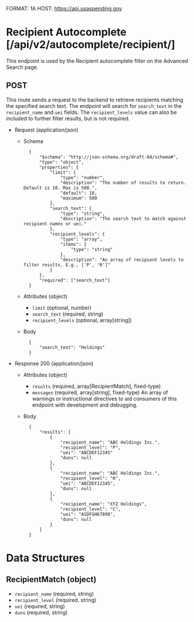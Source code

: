 FORMAT: 1A
HOST: https://api.usaspending.gov

# Recipient Autocomplete [/api/v2/autocomplete/recipient/]

This endpoint is used by the Recipient autocomplete filter on the Advanced Search page.

## POST

This route sends a request to the backend to retrieve recipients matching the specified search text. The endpoint will search for `search_text` in the `recipient_name` and `uei` fields. The `recipient_levels` value can also be included to further filter results, but is not required.

+ Request (application/json)
    + Schema

            {
                "$schema": "http://json-schema.org/draft-04/schema#",
                "type": "object",
                "properties": {
                    "limit": {
                        "type": "number",
                        "description": "The number of results to return. Default is 10. Max is 500.",
                        "default": 10,
                        "maximum": 500
                    },
                    "search_text": {
                        "type": "string",
                        "description": "The search text to match against recipient names or uei."
                    },
                    "recipient_levels": {
                        "type": "array",
                        "items": {
                            "type": "string"
                        },
                        "description": "An array of recipient levels to filter results. E.g., ['P', 'R']"
                    }
                },
                "required": ["search_text"]
            }

    + Attributes (object)
        + `limit` (optional, number)
        + `search_text` (required, string)
        + `recipient_levels` (optional, array[string])
    + Body

            {
                "search_text": "Holdings"
            }

+ Response 200 (application/json)
    + Attributes (object)
        + `results` (required, array[RecipientMatch], fixed-type)
        + `messages` (required, array[string], fixed-type)
        An array of warnings or instructional directives to aid consumers of this endpoint with development and debugging.
    + Body

            {
                "results": [
                    {
                        "recipient_name": "ABC Holdings Inc.",
                        "recipient_level": "P",
                        "uei": "ABCDEF12345"
                        "duns": null
                    },
                    {
                        "recipient_name": "ABC Holdings Inc.",
                        "recipient_level": "R",
                        "uei": "ABCDEF12345",
                        "duns": null
                    },
                    {
                        "recipient_name": "XYZ Holdings",
                        "recipient_level": "C",
                        "uei": "ASDFGH67890",
                        "duns": null
                    }
                ]
            }

# Data Structures

## RecipientMatch (object)
+ `recipient_name` (required, string)
+ `recipient_level` (required, string)
+ `uei` (required, string)
+ `duns` (required, string)
